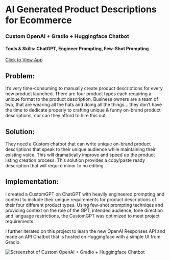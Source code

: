 # AI Generated Product Descriptions for Ecommerce 

### Custom OpenAI + Gradio + Huggingface Chatbot 

#### Tools & Skills: ChatGPT, Engineer Prompting, Few-Shot Prompting

[Click to View App](https://huggingface.co/spaces/slorenzen/Chatbot_Product_Descriptions)

## Problem: 
It’s very time-consuming to manually create product descriptions for every new product launched. There are four product types each requiring a unique format to the product description. Business owners are a team of two, that are wearing all the hats and doing all the things… they don’t have the time to dedicate properly to crafting unique & funny on-brand product descriptions, nor can they afford to hire this out.

## Solution: 
They need a Custom chatbot that can write unique on-brand product descriptions that speak to their unique audience while maintaining their existing voice. This will dramatically improve and speed up the product listing creation process. This solution provides a copy/paste ready description that will require minor to no editing.

## Implementation: 
I created a CustomGPT on ChatGPT with heavily engineered prompting and context to include their unique requirements for product descriptions of their four different product types. Using few-shot prompting techniqes and providing context on the role of the GPT, intended audience, tone direction and language restrictions, the CustomGPT was optimized to meet project requirements.

I further iterated on this project to learn the new OpenAI Responses API and made an API Chatbot that is hosted on Huggingface with a simple UI from Gradio.

![Screenshot of Custom OpenAI + Gradio + Huggingface Chatbot](https://github.com/user-attachments/assets/a4de43be-3083-49f4-ae14-94065fb98a39)
